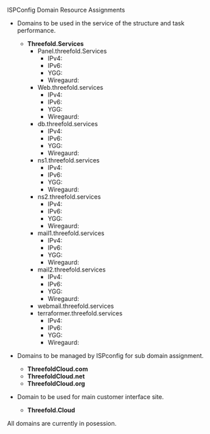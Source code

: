 ISPConfig Domain Resource Assignments 

- Domains to be used in the service of the structure and task performance. 
  - **Threefold.Services**
	- Panel.threefold.Services 
		- IPv4: 
		- IPv6:
		- YGG:
		- Wiregaurd:
	- Web.threefold.services 
	 	- IPv4: 
		- IPv6:
		- YGG:
		- Wiregaurd:
	- db.threefold.services 
		- IPv4: 
		- IPv6:
		- YGG:
		- Wiregaurd:
	- ns1.threefold.services
	 	- IPv4: 
		- IPv6:
		- YGG:
		- Wiregaurd:
	- ns2.threefold.services
		- IPv4: 
		- IPv6:
		- YGG:
		- Wiregaurd:
	- mail1.threefold.services
		- IPv4: 
		- IPv6:
		- YGG:
		- Wiregaurd:
	- mail2.threefold.services 
		- IPv4: 
		- IPv6:
		- YGG:
		- Wiregaurd:
	- webmail.threefold.services
	- terraformer.threefold.services 
		- IPv4: 
		- IPv6:
		- YGG:
		- Wiregaurd:


- Domains to be managed by ISPconfig for sub domain assignment.
	- **ThreefoldCloud.com**
	- **ThreefoldCloud.net**
	- **ThreefoldCloud.org**

- Domain to be used for main customer interface site.
	- **Threefold.Cloud**
	
All domains are currently in posession. 

